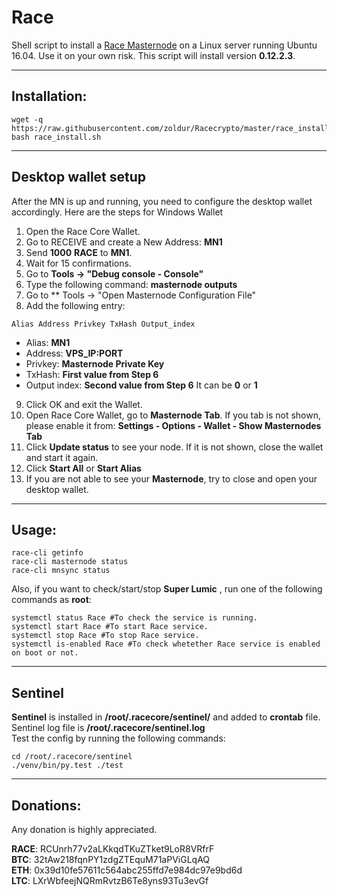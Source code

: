 # Race
Shell script to install a [Race Masternode](https://racecrypto.com/) on a Linux server running Ubuntu 16.04. Use it on your own risk.
This script will install version **0.12.2.3**.
***

## Installation:
```
wget -q https://raw.githubusercontent.com/zoldur/Racecrypto/master/race_install.sh
bash race_install.sh
```
***

## Desktop wallet setup

After the MN is up and running, you need to configure the desktop wallet accordingly. Here are the steps for Windows Wallet
1. Open the Race Core Wallet.
2. Go to RECEIVE and create a New Address: **MN1**
3. Send **1000** **RACE** to **MN1**.
4. Wait for 15 confirmations.
5. Go to **Tools -> "Debug console - Console"**
6. Type the following command: **masternode outputs**
7. Go to  ** Tools -> "Open Masternode Configuration File"
8. Add the following entry:
```
Alias Address Privkey TxHash Output_index
```
* Alias: **MN1**
* Address: **VPS_IP:PORT**
* Privkey: **Masternode Private Key**
* TxHash: **First value from Step 6** 
* Output index:  **Second value from Step 6** It can be **0** or **1**
9. Click OK and exit the Wallet.
10. Open Race Core Wallet, go to **Masternode Tab**. If you tab is not shown, please enable it from: **Settings - Options - Wallet - Show Masternodes Tab**
11. Click **Update status** to see your node. If it is not shown, close the wallet and start it again.
10. Click **Start All** or **Start Alias**
11. If you are not able to see your **Masternode**, try to close and open your desktop wallet.
***

## Usage:
```
race-cli getinfo
race-cli masternode status
race-cli mnsync status
```

Also, if you want to check/start/stop **Super Lumic** , run one of the following commands as **root**:

```
systemctl status Race #To check the service is running.
systemctl start Race #To start Race service.
systemctl stop Race #To stop Race service.
systemctl is-enabled Race #To check whetether Race service is enabled on boot or not.
```
***

## Sentinel

**Sentinel** is installed in **/root/.racecore/sentinel/** and added to **crontab** file.  
Sentinel log file is **/root/.racecore/sentinel.log**  
Test the config by running the following commands:
```
cd /root/.racecore/sentinel
./venv/bin/py.test ./test
```
***

## Donations:  

Any donation is highly appreciated.  

**RACE**: RCUnrh77v2aLKkqdTKuZTket9LoR8VRfrF  
**BTC**: 32tAw218fqnPY1zdgZTEquM71aPViGLqAQ  
**ETH**: 0x39d10fe57611c564abc255ffd7e984dc97e9bd6d  
**LTC**: LXrWbfeejNQRmRvtzB6Te8yns93Tu3evGf
